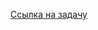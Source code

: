 [Ссылка на задачу](https://leetcode.com/problems/double-a-number-represented-as-a-linked-list/?envType=daily-question&envId=2024-05-07)
